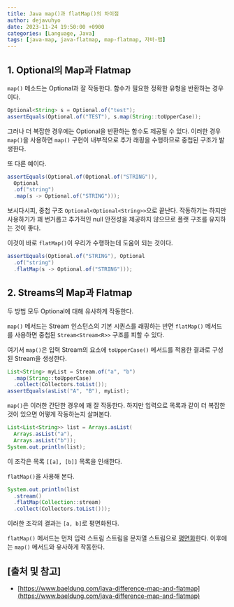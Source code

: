 ```yaml
---
title: Java map()과 flatMap()의 차이점
author: dejavuhyo
date: 2023-11-24 19:50:00 +0900
categories: [Language, Java]
tags: [java-map, java-flatmap, map-flatmap, 자바-맵]
---
```


## 1. Optional의 Map과 Flatmap
`map()` 메소드는 Optional과 잘 작동한다. 함수가 필요한 정확한 유형을 반환하는 경우이다.

```java
Optional<String> s = Optional.of("test");
assertEquals(Optional.of("TEST"), s.map(String::toUpperCase));
```

그러나 더 복잡한 경우에는 Optional을 반환하는 함수도 제공될 수 있다. 이러한 경우 `map()`을 사용하면 `map()` 구현이 내부적으로 추가 래핑을 수행하므로 중첩된 구조가 발생한다.

또 다른 예이다.

```java
assertEquals(Optional.of(Optional.of("STRING")), 
  Optional
  .of("string")
  .map(s -> Optional.of("STRING")));
```

보시다시피, 중첩 구조 `Optional<Optional<String>>`으로 끝난다. 작동하기는 하지만 사용하기가 꽤 번거롭고 추가적인 null 안전성을 제공하지 않으므로 플랫 구조를 유지하는 것이 좋다.

이것이 바로 `flatMap()`이 우리가 수행하는데 도움이 되는 것이다.

```java
assertEquals(Optional.of("STRING"), Optional
  .of("string")
  .flatMap(s -> Optional.of("STRING")));
```

## 2. Streams의 Map과 Flatmap
두 방법 모두 Optional에 대해 유사하게 작동한다.

`map()` 메서드는 Stream 인스턴스의 기본 시퀀스를 래핑하는 반면 `flatMap()` 메서드를 사용하면 중첩된 `Stream<Stream<R>>` 구조를 피할 수 있다.

여기서 `map()`은 입력 Stream의 요소에 `toUpperCase()` 메서드를 적용한 결과로 구성된 Stream을 생성한다.

```java
List<String> myList = Stream.of("a", "b")
  .map(String::toUpperCase)
  .collect(Collectors.toList());
assertEquals(asList("A", "B"), myList);
```

`map()`은 이러한 간단한 경우에 꽤 잘 작동한다. 하지만 입력으로 목록과 같이 더 복잡한 것이 있으면 어떻게 작동하는지 살펴본다.

```java
List<List<String>> list = Arrays.asList(
  Arrays.asList("a"),
  Arrays.asList("b"));
System.out.println(list);
```

이 조각은 목록 `[[a], [b]]` 목록을 인쇄한다.

`flatMap()`을 사용해 본다.

```java
System.out.println(list
  .stream()
  .flatMap(Collection::stream)
  .collect(Collectors.toList()));
```

이러한 조각의 결과는 `[a, b]`로 평면화된다.

`flatMap()` 메서드는 먼저 입력 스트림 스트림을 문자열 스트림으로 [평면화](https://www.baeldung.com/java-flatten-nested-collections)한다. 이후에는 `map()` 메서드와 유사하게 작동한다.

## [출처 및 참고]
* [https://www.baeldung.com/java-difference-map-and-flatmap](https://www.baeldung.com/java-difference-map-and-flatmap)
